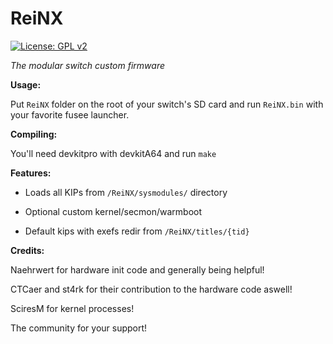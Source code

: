 # ReiNX
[![License: GPL v2](https://img.shields.io/badge/License-GPL%20v2-blue.svg)](https://www.gnu.org/licenses/old-licenses/gpl-2.0.en.html)

*The modular switch custom firmware*

**Usage:**

Put `ReiNX` folder on the root of your switch's SD card and run `ReiNX.bin` with your favorite fusee launcher.

**Compiling:**

You'll need devkitpro with devkitA64 and run `make`


**Features:**

* Loads all KIPs from `/ReiNX/sysmodules/` directory

* Optional custom kernel/secmon/warmboot

* Default kips with exefs redir from `/ReiNX/titles/{tid}`


**Credits:**
 
 Naehrwert for hardware init code and generally being helpful!
 
 CTCaer and st4rk for their contribution to the hardware code aswell!
 
 SciresM for kernel processes!
 
 The community for your support!
